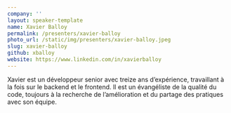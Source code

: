 ```yaml
---
company: ''
layout: speaker-template
name: Xavier Balloy
permalink: /presenters/xavier-balloy
photo_url: /static/img/presenters/xavier-balloy.jpeg
slug: xavier-balloy
github: xballoy
website: https://www.linkedin.com/in/xavierballoy
---
```


Xavier est un développeur senior avec treize ans d’expérience, travaillant à la fois sur le backend et le frontend. Il est un évangéliste de la qualité du code, toujours à la recherche de l’amélioration et du partage des pratiques avec son équipe.